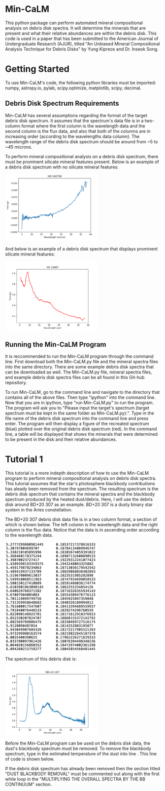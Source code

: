 # Min-CaLM
This python package can perform automated mineral compositional analysis on debris disk spectra. It will determine the minerals that are present and what their relative abundances are within the debris disk. This code is used in a paper that has been submitted to the American Journal of Undergraduate Research (AJUR), titled "An Unbiased Mineral Compositional Analysis Technique for Debris Disks" by Yung Kipreos and Dr. Inseok Song.

# Getting Started
To use Min-CaLM's code, the following python libraries must be imported: numpy, astropy.io, pylab, scipy.optimize, matplotlib, scipy, decimal.

## Debris Disk Spectrum Requirements
Min-CaLM has several assumptions regarding the format of the target debris disk spectrum. It assumes that the spectrum's data file is in a two-column format where the first column is the wavelength data and the second column is the flux data, and also that both of the columns are in increasing order (according to the wavelengths data column). The wavelength range of the debris disk spectrum should be around from ~5 to ~45 microns.

To perform mineral compositional analysis on a debris disk spectrum, there must be prominent silicate mineral features present. Below is an example of a debris disk spectrum with no silicate mineral features:

<img src="/HD192758_Debris_Disk_Spectrum.png" width = 300 >

And below is an example of a debris disk spectrum that displays prominent silicate mineral features:

<img src="/HD15407_Debris_Disk_Spectrum.png" width = 300 >

## Running the Min-CaLM Program
It is reccommended to run the Min-CaLM program through the command line. First download both the Min-CaLM.py file and the mineral spectra files into the same directory. There are some example debris disk spectra that can be downloaded as well. The Min-CaLM.py file, mineral spectra files, and example debris disk spectra files can be all found in this Git-hub repository. 

To run Min-CaLM, go to the command line and navigate to the directory that contains all of the above files. Then type "ipython" into the command line. Now that you are in ipython, type "run Min-CaLM.py" to run the program. The program will ask you to "Please input the target's spectrum (target spectrum must be kept in the same folder as Min-CaLM.py):". Type in the file name of the debris disk spectrum into the command line and press enter. The program will then display a figure of the recreated spectrum (blue) plotted over the original debris disk spectrum (red). In the command line, a table will be displayed that shows the minerals that were determined to be present in the disk and their relative abundances.

# Tutorial 1
This tutorial is a more indepth description of how to use the Min-CaLM program to perform mineral compositional analysis on debris disk spectra. This tutorial assumes that the star's photosphere blackbody contributions has aleady been removed from the spectrum. The resulting spectrum is the debris disk spectrum that contains the mineral spectra and the blackbody spectrum produced by the heated dust/debris. Here, I will use the debris disk around BD+20 307 as an example. BD+20 307 is a dusty binary star system in the Aries constellation. 

The BD+20 307 debris disk data file is in a two column format, a section of which is shown below. The left column is the wavelength data and the right column is the flux data. Notice that the data is in ascending order according to the wavelength data. 

<img src="/BD+20_307_Sample_Data.png" width = 300 >

The spectrum of this debris disk is:

<img src="/BD+20 307_Spectrum.png" width = 300 >

Before the Min-CaLM program can be used on the debris disk data, the dust's blackbody spectrum must be removed. To remove the blackbody spectrum, type in the estimated temperature of the dust into line . This line of code is shown below. 

If the debris disk spectrum has already been removed then the section titled "DUST BLACKBODY REMOVAL" must be commented out along with the first while loop in the "MULTIPLYING THE OVERALL SPECTRA BY THE BB CONTINUUM" section. 















